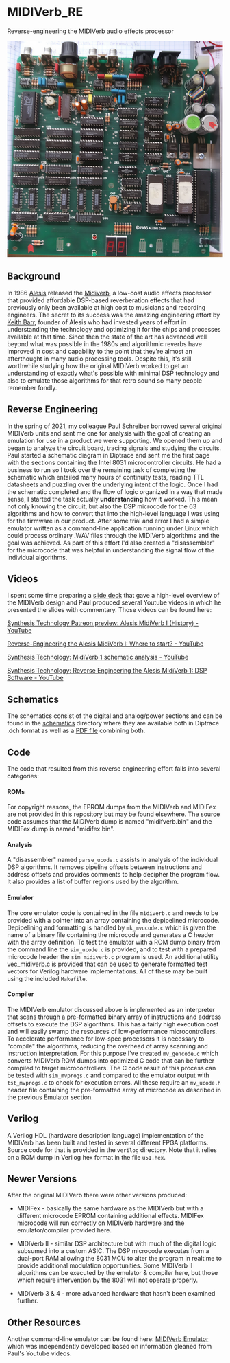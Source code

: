# MIDIVerb_RE

Reverse-engineering the MIDIVerb audio effects processor

![](./img/MV1_top.png)

## Background

In 1986 [Alesis](https://en.wikipedia.org/wiki/Alesis) released the [Midiverb](https://www.vintagedigital.com.au/alesis-midiverb/), a low-cost audio effects processor that provided affordable DSP-based reverberation effects that had previously only been available at high cost to musicians and recording engineers. The secret to its success was the amazing engineering effort by [Keith Barr](https://valhalladsp.com/2010/08/25/rip-keith-barr/), founder of Alesis who had invested years of effort in understanding the technology and optimizing it for the chips and processes available at that time. Since then the state of the art has advanced well beyond what was possible in the 1980s and algorithmic reverbs have improved in cost and capability to the point that they're almost an afterthought in many audio processing tools. Despite this, it's still worthwhile studying how the original MIDIVerb worked to get an understanding of exactly what's possible with minimal DSP technology and also to emulate those algorithms for that retro sound so many people remember fondly.

## Reverse Engineering

In the spring of 2021, my colleague Paul Schreiber borrowed several original MIDIVerb units and sent me one for analysis with the goal of creating an emulation for use in a product we were supporting. We opened them up and began to analyze the circuit board, tracing signals and studying the circuits. Paul started a schematic diagram in Diptrace and sent me the first page with the sections containing the Intel 8031 microcontroller circuits. He had a business to run so I took over the remaining task of completing the schematic which entailed many hours of continuity tests, reading TTL datasheets and puzzling over the underlying intent of the logic. Once I had the schematic completed and the flow of logic organized in a way that made sense, I started the task actually **understanding** how it worked. This mean not only knowing the circuit, but also the DSP microcode for the 63 algorithms and how to convert that into the high-level language I was using for the firmware in our product. After some trial and error I had a simple emulator written as a command-line application running under Linux which could process ordinary .WAV files through the MIDIVerb algorithms and the goal was achieved. As part of this effort I'd also created a "disassembler" for the microcode that was helpful in understanding the signal flow of the individual algorithms.

## Videos

I spent some time preparing a [slide deck](./docs/MV_Slides.pdf) that gave a high-level overview of the MIDIVerb design and Paul produced several Youtube videos in which he presented the slides with commentary. Those videos can be found here:

[Synthesis Technology Patreon preview: Alesis MidiVerb I (History) - YouTube](https://www.youtube.com/watch?v=2yYiWOHwHSo)

[Reverse-Engineering the Alesis MidiVerb I: Where to start? - YouTube](https://www.youtube.com/watch?v=z4cIt1VPAjU)

[Synthesis Technology: MidiVerb 1 schematic analysis - YouTube](https://www.youtube.com/watch?v=JNPpU08YZjk)

[Synthesis Technology: Reverse Engineering the Alesis MidiVerb 1: DSP Software - YouTube](https://www.youtube.com/watch?v=5DYbirWuBaU)

## Schematics

The schematics consist of the digital and analog/power sections and can be found in the [schematics](./schematics) directory where they are available both in Diptrace .dch format as well as a [PDF file](./schematics/MIDIVerb_Schematic.pdf) combining both.

## Code

The code that resulted from this reverse engineering effort falls into several categories:

#### ROMs

For copyright reasons, the EPROM dumps from the MIDIVerb and MIDIFex are not provided in this repository but may be found elsewhere. The source code assumes that the MIDIVerb dump is named "midifverb.bin" and the MIDIFex dump is named "midifex.bin".

#### Analysis

A "disassembler" named `parse_ucode.c` assists in analysis of the individual DSP algorithms. It removes pipeline offsets between instructions and address offsets and provides comments to help decipher the program flow. It also provides a list of buffer regions used by the algorithm.

#### Emulator

The core emulator code is contained in the file `midiverb.c` and needs to be provided with a pointer into an array containing the depipelined microcode. Depipelining and formatting is handled by `mk_mvucode.c` which is given the name of a binary file containing the microcode and generates a C header with the array definition. To test the emulator with a ROM dump binary from the command line the `sim_ucode.c` is provided, and to test with a prepared microcode header the `sim_midiverb.c` program is used. An additional utility vec_midiverb.c is provided that can be used to generate formatted test vectors for Verilog hardware implementations. All of these may be built using the included `Makefile`. 

#### Compiler

The MIDIVerb emulator discussed above is implemented as an interpreter that scans through a pre-formatted binary array of instructions and address offsets to execute the DSP algorithms. This has a fairly high execution cost and will easily swamp the resources of low-performance microcontrollers. To accelerate performance for low-spec processors it is necessary to "compile" the algorithms, reducing the overhead of array scanning and instruction interpretation. For this purpose I've created `mv_gencode.c` which converts MIDIVerb ROM dumps into optimized C code that can be further compiled to target microcontrollers. The C code result of this process can be tested with `sim_mvprogs.c` and compared to the emulator output with `tst_mvprogs.c` to check for execution errors. All these require an `mv_ucode.h` header file containing the pre-formatted array of microcode as described in the previous Emulator section.

## Verilog

A Verilog HDL (hardware description language) implementation of the MIDIVerb has been built and tested in several different FPGA platforms. Source code for that is provided in the `verilog` directory. Note that it relies on a ROM dump in Verilog hex format in the file `u51.hex`.

## Newer Versions

After the original MIDIVerb there were other versions produced:

- MIDIFex - basically the same hardware as the MIDIVerb but with a different microcode EPROM containing additional effects. MIDIFex microcode will run correctly on MIDIVerb hardware and the emulator/compiler provided here.

- MIDIVerb II - similar DSP architecture but with much of the digital logic subsumed into a custom ASIC. The DSP microcode executes from a dual-port RAM allowing the 8031 MCU to alter the program in realtime to provide additional modulation opportunities. Some MIDIVerb II algorithms can be executed by the emulator & compiler here, but those which require intervention by the 8031 will not operate properly.

- MIDIVerb 3 & 4 - more advanced hardware that hasn't been examined further.

## Other Resources

Another command-line emulator can be found here: [MIDIVerb Emulator](https://github.com/thement/midiverb_emulator) which was independently developed based on information gleaned from Paul's Youtube videos.









 
